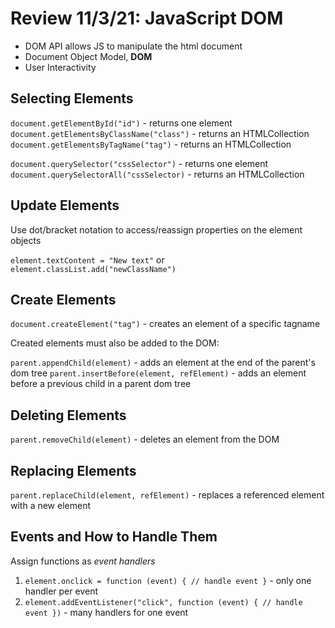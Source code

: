 # Review 11/3/21: JavaScript DOM

- DOM API allows JS to manipulate the html document
- Document Object Model, **DOM**
- User Interactivity

## Selecting Elements

`document.getElementById("id")` - returns one element
`document.getElementsByClassName("class")` - returns an HTMLCollection
`document.getElementsByTagName("tag")` - returns an HTMLCollection

`document.querySelector("cssSelector")` - returns one element
`document.querySelectorAll("cssSelector)` - returns an HTMLCollection

## Update Elements

Use dot/bracket notation to access/reassign properties on the element objects

`element.textContent = "New text"`
or
`element.classList.add("newClassName")`

## Create Elements

`document.createElement("tag")` - creates an element of a specific tagname

Created elements must also be added to the DOM:

`parent.appendChild(element)` - adds an element at the end of the parent's dom tree
`parent.insertBefore(element, refElement)` - adds an element before a previous child in a parent dom tree

## Deleting Elements

`parent.removeChild(element)` - deletes an element from the DOM

## Replacing Elements

`parent.replaceChild(element, refElement)` - replaces a referenced element with a new element

## Events and How to Handle Them

Assign functions as _event handlers_

1. `element.onclick = function (event) { // handle event }` - only one handler per event
2. `element.addEventListener("click", function (event) { // handle event })` - many handlers for one event
